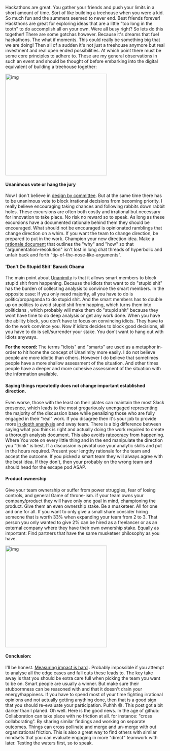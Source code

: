 Hackathons are great. You gather your friends and push your limits in a short amount of time. Sort of like building a treehouse when you were a kid. So much fun and the summers seemed to never end. Best friends forever! Hackthons are great for exploring ideas that are a little "too long in the tooth" to do accomplish all on your own. Were all busy right? So lets do this together! There are some gotchas however. Because it's dreams that fuel hackathons. The what if moments. This could really be something big that we are doing! Then all of a sudden it's not just a treehouse anymore but real investment and real open ended possibilities. At which point there must be some core principles to adhere to. These are my general observations in such an event and should be thought of before embarking into the digital equivalent of building a treehouse together:

<img width="320" alt="img" src="https://rawgit.com/stylekit/img/master/AmkulMOwfEiuHG6Fe-C3OQ.jpeg">  

#### Unanimous vote or hang the jury
Now I don't believe in [design by committee](https://www.smashingmagazine.com/2010/06/why-design-by-commitee-should-die/). But at the same time there has to be unanimous vote to block irrational decisions from becoming priority. I really believe encouraging taking chances and following rabbits down rabbit holes. These excursions are often both costly and irrational but necessary for innovation to take place. No risk no reward so to speak. As long as these excursions have a documented rationale behind them they should be encouraged. What should not be encouraged is opinionated ramblings that change direction on a whim. If you want the team to change direction, be prepared to put in the work. Champion your new direction idea. Make a [rationale document](https://en.wikipedia.org/wiki/Rationale)  that outlines the "why" and "how" so that "argumentation-resolution" isn't lost in long chat threads of hyperbolic and unfair back and forth "tip-of-the-nose-like-arguments".

#### 'Don't Do Stupid Shit' Barack Obama
The main point about [Unanimity](https://en.wikipedia.org/wiki/Unanimity) is that it allows smart members to block stupid shit from happening. Because the idiots that want to do "stupid shit" has the burden of collecting analysis to convince the smart members. In the opposite case: If you only need majority, all you have to do is politic/propaganda to do stupid shit. And the smart members has to double up on politics to avoid stupid shit from happing, which turns them into politicians , which probably will make them do "stupid shit" because they wont have time to do deep analysis or get any work done. When you have the ability block, you don't have to focus on convincing idiots. They have to do the work convince you. Now if idiots decides to block good decisions, all you have to do is sell/surrender your stake. You don't want to hang out with idiots anyways.

**For the record:** The terms "idiots" and "smarts" are used as a metaphor in-order to hit home the concept of Unanimity more easily. I do not believe people are more idiotic than others. However I do believe that sometimes people have a more shallow assessment of the situation. And other times people have a deeper and more cohesive assessment of the situation with the information available.

#### Saying things repeatedly does not change important established direction.
Even worse, those with the least on their plates can maintain the most Slack presence, which leads to the most gregariously unengaged representing the majority of the discussion base while penalizing those who are fully engaged in their “real” work. If you disagree then it's your job to provide more  [in depth ananlysis](https://en.wikipedia.org/wiki/White_paper)  and sway team. There is a big difference between saying what you think is right and actually doing the work required to create a thorough analysis document. This also avoids [rateocracy](https://www.brunswickgroup.com/publications/brunswick-review/issue-9/rateocracy/)  from happening. Where You vote on every little thing and in the end manipulate the direction you "think" is best. If a discussion is pivotal use your analytic skills and put in the hours required. Present your lengthy rationale for the team and accept the outcome. If you picked a smart team they will always agree with the best idea. If they don't, then your probably on the wrong team and should head for the escape pod ASAP.

#### Product ownership
Give your team ownership or suffer from power struggles, fear of losing controls, and general Game of throne-ism. if your team owns your company/product they will have only one goal in mind, championing the product. Give them an even ownership stake. Be a musketeer. All for one and one for all. If you want to only give a small share consider hiring someone that is worth 33% when expanding your team from 2 to 3. That person you only wanted to give 2% can be hired as a freelancer or as an external company where they have their own ownership stake. Equally as important: Find partners that have the same musketeer philosophy as you have.

<img width="320" alt="img" src="https://rawgit.com/stylekit/img/master/f90aab63149aa8ff48bc675c4a097547ea5605c4_hq.jpg">

#### Conclusion:
I'll be honest. [Measuring impact is hard](https://www.producthunt.com/posts/mastly-equity-as-a-service) . Probably impossible if you attempt to analyse all the edge cases and fall outs these leads to. The key take away is that you should be extra care full when picking the team you want to be on. Smart people are usually a winner. But make sure their stubbornness can be reasoned with and that it doesn't drain your energy/happiness. If you have to spend most of your time fighting irrational opinions and not actually getting anything done, then that is a good sign that you should re-evaluate your participation. Puhhh 😅. This post got a bit darker than I planed. Oh well. Here is the good news. In the age of github: Collaboration can take place with no friction at all. for instance: "cross collaborating". By sharing similar findings and working on separate outcomes. Things can cross pollinate and merge and un-merge with out organizational friction. This is also a great way to find others with similar mindsets that you can evaluate engaging in more "direct" teamwork with later. Testing the waters first, so to speak.
